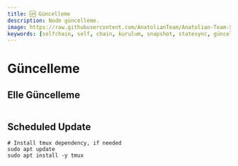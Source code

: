 ```yaml
---
title: 🆙 Güncelleme
description: Node güncelleme.
image: https://raw.githubusercontent.com/AnatolianTeam/Anatolian-Team-Services/main/i18n/tr/docusaurus-plugin-content-docs/current/Testnet/Cosmos-Ecosystem/selfchain/img/SelfChain-Service-Cover.jpg
keywords: [selfchain, self, chain, kurulum, snapshot, statesync, güncelleme]
---
```


# Güncelleme 

## Elle Güncelleme

```shell

```

## Scheduled Update

```shell
# Install tmux dependency, if needed
sudo apt update
sudo apt install -y tmux
```

```shell

```
